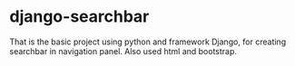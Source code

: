 # django-searchbar
That is the basic project using python and framework Django, for creating searchbar in navigation panel. Also used html and bootstrap.
